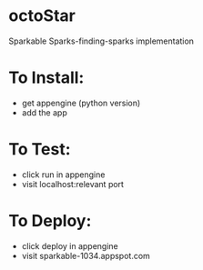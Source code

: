 # octoStar
Sparkable Sparks-finding-sparks implementation

# To Install:
- get appengine (python version)
- add the app

# To Test:
- click run in appengine
- visit localhost:relevant port

# To Deploy:
- click deploy in appengine
- visit sparkable-1034.appspot.com
